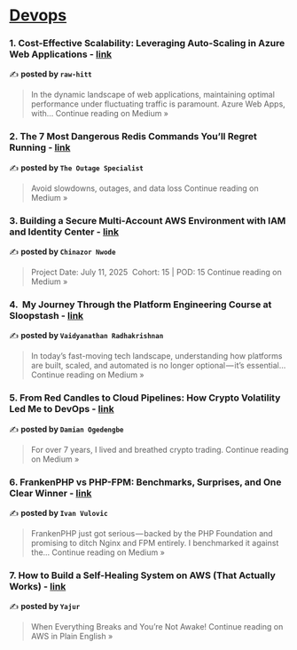 
<h1><a href=https://medium.com/tag/devops/recommended target="_blank" rel="noopener noreferrer">Devops</a></h1>
<h3>1. Cost-Effective Scalability: Leveraging Auto-Scaling in Azure Web Applications - <a href="https://medium.com/@rp99452/cost-effective-scalability-leveraging-auto-scaling-in-azure-web-applications-d3bbd3a96f1b?source=rss------devops-5" target="_blank" rel="noopener noreferrer">link</a></h3>

✍️ **posted by `raw-hitt`**

<blockquote>In the dynamic landscape of web applications, maintaining optimal performance under fluctuating traffic is paramount. Azure Web Apps, with…
Continue reading on Medium »</blockquote>

<h3>2. The 7 Most Dangerous Redis Commands You’ll Regret Running - <a href="https://medium.com/@TheOutageSpecialist/the-7-most-dangerous-redis-commands-youll-regret-running-f07425a8a6f8?source=rss------devops-5" target="_blank" rel="noopener noreferrer">link</a></h3>

✍️ **posted by `The Outage Specialist`**

<blockquote>Avoid slowdowns, outages, and data loss
Continue reading on Medium »</blockquote>

<h3>3. Building a Secure Multi-Account AWS Environment with IAM and Identity Center - <a href="https://medium.com/@chinazornwode/building-a-secure-multi-account-aws-environment-with-iam-and-identity-center-6d5e19d5752c?source=rss------devops-5" target="_blank" rel="noopener noreferrer">link</a></h3>

✍️ **posted by `Chinazor Nwode`**

<blockquote>Project Date: July 11, 2025
 Cohort: 15 | POD: 15
Continue reading on Medium »</blockquote>

<h3>4. ️ My Journey Through the Platform Engineering Course at Sloopstash - <a href="https://medium.com/@vaidyanathan.radhakrishnan/%EF%B8%8F-my-journey-through-the-platform-engineering-course-at-sloopstash-18df3a4cf230?source=rss------devops-5" target="_blank" rel="noopener noreferrer">link</a></h3>

✍️ **posted by `Vaidyanathan Radhakrishnan`**

<blockquote>In today’s fast-moving tech landscape, understanding how platforms are built, scaled, and automated is no longer optional — it’s essential…
Continue reading on Medium »</blockquote>

<h3>5. From Red Candles to Cloud Pipelines: How Crypto Volatility Led Me to DevOps - <a href="https://tundedamian.medium.com/from-red-candles-to-cloud-pipelines-how-crypto-volatility-led-me-to-devops-e92134cfa159?source=rss------devops-5" target="_blank" rel="noopener noreferrer">link</a></h3>

✍️ **posted by `Damian Ogedengbe`**

<blockquote>For over 7 years, I lived and breathed crypto trading.
Continue reading on Medium »</blockquote>

<h3>6. FrankenPHP vs PHP-FPM: Benchmarks, Surprises, and One Clear Winner - <a href="https://vulke.medium.com/frankenphp-vs-php-fpm-benchmarks-surprises-and-one-clear-winner-173231cb1ad5?source=rss------devops-5" target="_blank" rel="noopener noreferrer">link</a></h3>

✍️ **posted by `Ivan Vulovic`**

<blockquote>FrankenPHP just got serious — backed by the PHP Foundation and promising to ditch Nginx and FPM entirely. I benchmarked it against the…
Continue reading on Medium »</blockquote>

<h3>7. How to Build a Self-Healing System on AWS (That Actually Works) - <a href="https://aws.plainenglish.io/how-to-build-a-self-healing-system-on-aws-that-actually-works-b0351e5af45d?source=rss------devops-5" target="_blank" rel="noopener noreferrer">link</a></h3>

✍️ **posted by `Yajur`**

<blockquote>When Everything Breaks and You’re Not Awake!
Continue reading on AWS in Plain English »</blockquote>

